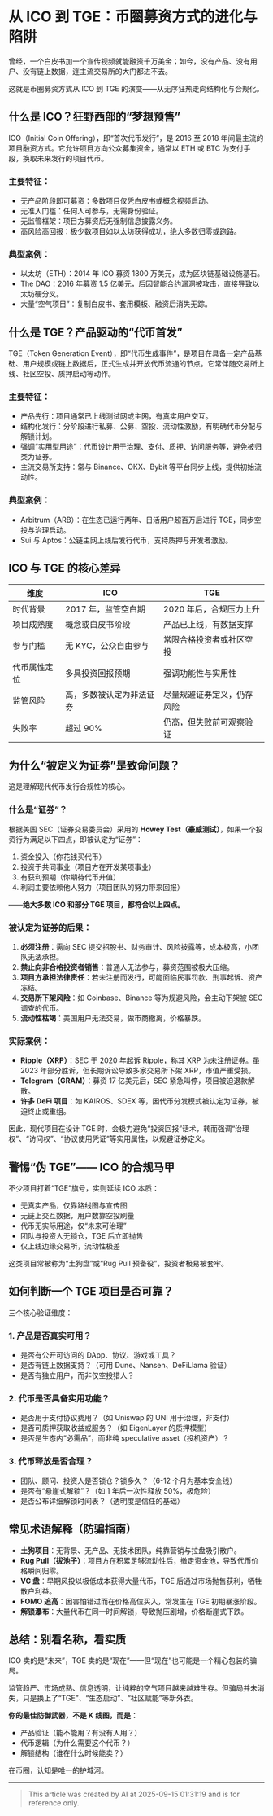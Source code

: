 # 从 ICO 到 TGE：币圈募资方式的进化与陷阱

曾经，一个白皮书加一个宣传视频就能融资千万美金；如今，没有产品、没有用户、没有链上数据，连主流交易所的大门都进不去。

这就是币圈募资方式从 ICO 到 TGE 的演变——从无序狂热走向结构化与合规化。

## 什么是 ICO？狂野西部的“梦想预售”

ICO（Initial Coin Offering），即“首次代币发行”，是 2016 至 2018 年间最主流的项目融资方式。它允许项目方向公众募集资金，通常以 ETH 或 BTC 为支付手段，换取未来发行的项目代币。

### 主要特征：

- 无产品阶段即可募资：多数项目仅凭白皮书或概念视频启动。
- 无准入门槛：任何人可参与，无需身份验证。
- 无监管框架：项目方募资后无强制信息披露义务。
- 高风险高回报：极少数项目如以太坊获得成功，绝大多数归零或跑路。

### 典型案例：

- 以太坊（ETH）：2014 年 ICO 募资 1800 万美元，成为区块链基础设施基石。
- The DAO：2016 年募资 1.5 亿美元，后因智能合约漏洞被攻击，直接导致以太坊硬分叉。
- 大量“空气项目”：复制白皮书、套用模板、融资后消失无踪。

## 什么是 TGE？产品驱动的“代币首发”

TGE（Token Generation Event），即“代币生成事件”，是项目在具备一定产品基础、用户规模或链上数据后，正式生成并开放代币流通的节点。它常伴随交易所上线、社区空投、质押启动等动作。

### 主要特征：

- 产品先行：项目通常已上线测试网或主网，有真实用户交互。
- 结构化发行：分阶段进行私募、公募、空投、流动性激励，有明确代币分配与解锁计划。
- 强调“实用型用途”：代币设计用于治理、支付、质押、访问服务等，避免被归类为证券。
- 主流交易所支持：常与 Binance、OKX、Bybit 等平台同步上线，提供初始流动性。

### 典型案例：

- Arbitrum（ARB）：在生态已运行两年、日活用户超百万后进行 TGE，同步空投与治理启动。
- Sui 与 Aptos：公链主网上线后发行代币，支持质押与开发者激励。

## ICO 与 TGE 的核心差异

| 维度         | ICO                      | TGE                         |
|--------------|--------------------------|-----------------------------|
| 时代背景     | 2017 年，监管空白期      | 2020 年后，合规压力上升     |
| 项目成熟度   | 概念或白皮书阶段         | 产品已上线，有数据支撑      |
| 参与门槛     | 无 KYC，公众自由参与     | 常限合格投资者或社区空投    |
| 代币属性定位 | 多具投资回报预期         | 强调功能性与实用性          |
| 监管风险     | 高，多数被认定为非法证券 | 尽量规避证券定义，仍存风险  |
| 失败率       | 超过 90%                 | 仍高，但失败前可观察验证    |

## 为什么“被定义为证券”是致命问题？

这是理解现代代币发行合规性的核心。

### 什么是“证券”？

根据美国 SEC（证券交易委员会）采用的 **Howey Test（豪威测试）**，如果一个投资行为满足以下四点，即被认定为“证券”：

1. 资金投入（你花钱买代币）
2. 投资于共同事业（项目方在开发某项事业）
3. 有获利预期（你期待代币升值）
4. 利润主要依赖他人努力（项目团队的努力带来回报）

——**绝大多数 ICO 和部分 TGE 项目，都符合以上四点。**

### 被认定为证券的后果：

1. **必须注册**：需向 SEC 提交招股书、财务审计、风险披露等，成本极高，小团队无法承担。
2. **禁止向非合格投资者销售**：普通人无法参与，募资范围被极大压缩。
3. **项目方承担法律责任**：若未注册而发行，可能面临民事罚款、刑事起诉、资产冻结。
4. **交易所下架风险**：如 Coinbase、Binance 等为规避风险，会主动下架被 SEC 调查的代币。
5. **流动性枯竭**：美国用户无法交易，做市商撤离，价格暴跌。

### 实际案例：

- **Ripple（XRP）**：SEC 于 2020 年起诉 Ripple，称其 XRP 为未注册证券。虽 2023 年部分胜诉，但长期诉讼导致多家交易所下架 XRP，市值严重受损。
- **Telegram（GRAM）**：募资 17 亿美元后，SEC 紧急叫停，项目被迫退款解散。
- **许多 DeFi 项目**：如 KAIROS、SDEX 等，因代币分发模式被认定为证券，被迫终止或重组。

因此，现代项目在设计 TGE 时，会极力避免“投资回报”话术，转而强调“治理权”、“访问权”、“协议使用凭证”等实用属性，以规避证券定义。

## 警惕“伪 TGE”—— ICO 的合规马甲

不少项目打着“TGE”旗号，实则延续 ICO 本质：

- 无真实产品，仅靠路线图与宣传图
- 无链上交互数据，用户数靠空投刷量
- 代币无实际用途，仅“未来可治理”
- 团队与投资人无锁仓，TGE 后立即抛售
- 仅上线边缘交易所，流动性极差

这类项目常被称为“土狗盘”或“Rug Pull 预备役”，投资者极易被套牢。

## 如何判断一个 TGE 项目是否可靠？

三个核心验证维度：

### 1. 产品是否真实可用？

- 是否有公开可访问的 DApp、协议、游戏或工具？
- 是否有链上数据支持？（可用 Dune、Nansen、DeFiLlama 验证）
- 是否有独立用户，而非仅空投猎人？

### 2. 代币是否具备实用功能？

- 是否用于支付协议费用？（如 Uniswap 的 UNI 用于治理，非支付）
- 是否可质押获取收益或服务？（如 EigenLayer 的质押模型）
- 是否是生态内“必需品”，而非纯 speculative asset（投机资产）？

### 3. 代币释放是否合理？

- 团队、顾问、投资人是否锁仓？锁多久？（6-12 个月为基本安全线）
- 是否有“悬崖式解锁”？（如 1 年后一次性释放 50%，极危险）
- 是否公布详细解锁时间表？（透明度是信任的基础）

## 常见术语解释（防骗指南）

- **土狗项目**：无背景、无产品、无技术团队，纯靠营销与拉盘吸引散户。
- **Rug Pull（拔池子）**：项目方在积累足够流动性后，撤走资金池，导致代币价格瞬间归零。
- **VC 盘**：早期风投以极低成本获得大量代币，TGE 后通过市场抛售获利，牺牲散户利益。
- **FOMO 追高**：因害怕错过而在价格高位买入，常发生在 TGE 初期暴涨阶段。
- **解锁瀑布**：大量代币在同一时间解锁，导致抛压剧增，价格断崖式下跌。

## 总结：别看名称，看实质

ICO 卖的是“未来”，TGE 卖的是“现在”——但“现在”也可能是一个精心包装的骗局。

监管趋严、市场成熟、信息透明，让纯粹的空气项目越来越难生存。但骗局并未消失，只是换上了“TGE”、“生态启动”、“社区赋能”等新外衣。

**你的最佳防御武器，不是 K 线图，而是：**

- 产品验证（能不能用？有没有人用？）
- 代币逻辑（为什么需要这个代币？）
- 解锁结构（谁在什么时候能卖？）

在币圈，认知是唯一的护城河。

---
> This article was created by AI at 2025-09-15 01:31:19 and is for reference only.
